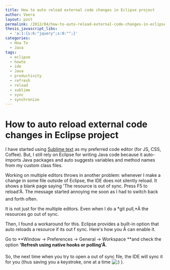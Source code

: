 ```yaml
---
title: How to auto reload external code changes in Eclipse project
author: Veera
layout: post
permalink: /2012/04/how-to-auto-reload-external-code-changes-in-eclipse-project/
thesis_javascript_libs:
  - 'a:1:{s:6:"jquery";s:0:"";}'
categories:
  - How To
  - Java
tags:
  - eclipse
  - howto
  - ide
  - Java
  - productivity
  - refresh
  - reload
  - sublime
  - sync
  - synchronize
---
```

# How to auto reload external code changes in Eclipse project

I have started using [Sublime text][1] as my preferred code editor (for JS, CSS, Coffee). But, I still rely on Eclipse for writing Java code because it auto-imports Java packages and auto suggests variables and method names from my custom class files.

 [1]: http://veerasundar.com/blog/2012/03/unix-alias-with-parameters-or-opening-sublime-text-editor-from-command-line/

Working on multiple editors throws in another problem: whenever I make a change in some file outside of Eclipse, the IDE does not silently reload. It shows a blank page saying 'The resource is out of sync. Press F5 to reload'Â. The message started annoying me soon as I had to switch back and forth often.

It is not just for the multiple editors. Even when I do a *git pull,*Â the resources go out of sync.

Then, I found a workaround for this. Eclipse provides a built-in option that auto reloads a resource if its out f sync. Here's how you Â can enable it.

Go to **Window -> Preferences -> General -> Workspace **and check the option **'Refresh using native hooks or polling'Â**.

So, the next time when you try to open a out of sync file, the IDE will sync it for you (thus saving you a keystroke, one at a time ![:)][2] ).

 [2]: http://veerasundar.com/blog/wp-includes/images/smilies/icon_smile.gif